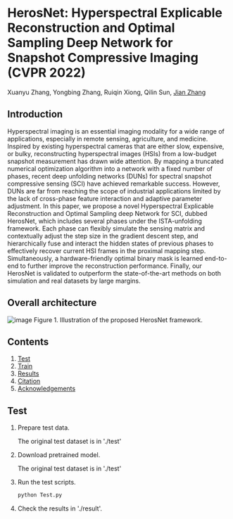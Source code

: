 # HerosNet: Hyperspectral Explicable Reconstruction and Optimal Sampling Deep Network for Snapshot Compressive Imaging (CVPR 2022)
Xuanyu Zhang, Yongbing Zhang, Ruiqin Xiong, Qilin Sun, [Jian Zhang](http://jianzhang.tech/)

## Introduction
Hyperspectral imaging is an essential imaging modality for a wide range of applications, especially in remote sensing, agriculture, and medicine. Inspired by existing
hyperspectral cameras that are either slow, expensive, or bulky, reconstructing hyperspectral images (HSIs) from a low-budget snapshot measurement has drawn wide attention. By mapping a truncated numerical optimization algorithm into a network with a fixed number of phases, recent deep unfolding networks (DUNs) for spectral snapshot compressive sensing (SCI) have achieved remarkable success. However, DUNs are far from reaching the scope of industrial applications limited by the lack of cross-phase feature interaction and adaptive parameter adjustment. In this paper, we propose a novel Hyperspectral Explicable Reconstruction and Optimal Sampling deep Network for SCI, dubbed HerosNet, which includes several phases under the ISTA-unfolding framework. Each phase can flexibly simulate the sensing matrix and contextually adjust the step size in the gradient descent step, and hierarchically fuse and interact the hidden states of previous phases to effectively recover current HSI frames in the proximal mapping step. Simultaneously, a hardware-friendly optimal binary mask is learned end-to-end to further improve the reconstruction performance. Finally, our HerosNet is validated to outperform the state-of-the-art methods on both simulation and real datasets by large margins.

## Overall architecture
![image](https://github.com/jianzhangcs/HerosNet/blob/main/Figs/net.png)
Figure 1. Illustration of the proposed HerosNet framework.

## Contents
1. [Test](#Test)
2. [Train](#Train)
3. [Results](#Results)
4. [Citation](#citation)
5. [Acknowledgements](#acknowledgements)

## Test
1. Prepare test data.

    The original test dataset is in './test'

2. Download pretrained model.

    The original test dataset is in './test'

3. Run the test scripts. 
    ```bash
    python Test.py
    ```
4. Check the results in './result'.
